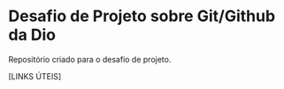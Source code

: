 # Desafio de Projeto sobre Git/Github da Dio
Repositório criado para o desafio de projeto.

[LINKS ÚTEIS]
